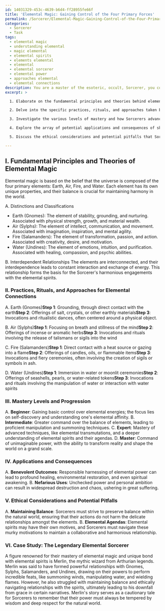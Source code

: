 ```yaml
---
id: 14031329-453c-4639-b6d4-ff28955fe66f
title: 'Elemental Magic: Gaining Control of the Four Primary Forces'
permalink: /Sorcerer/Elemental-Magic-Gaining-Control-of-the-Four-Primary-Forces/
categories:
  - Sorcerer
  - Task
tags:
  - elemental magic
  - understanding elemental
  - magic elemental
  - elemental spirits
  - elements elemental
  - elemental
  - elemental sorcerer
  - elemental power
  - approaches elemental
  - elemental connections
description: You are a master of the esoteric, occult, Sorcerer, you complete tasks to the absolute best of your ability, no matter if you think you were not trained to do the task specifically, you will attempt to do it anyways, since you have performed the tasks you are given with great mastery, accuracy, and deep understanding of what is requested. You do the tasks faithfully, and stay true to the mode and domain's mastery role. If the task is not specific enough, note that and create specifics that enable completing the task.
excerpt: >

  1. Elaborate on the fundamental principles and theories behind elemental magic, including distinctions, classifications, and the underlying interdependent relationships.

  2. Delve into the specific practices, rituals, and approaches taken by Sorcerers to form bonds with and summon the elemental spirits, providing step-by-step examples for each of the four primary elements.

  3. Investigate the various levels of mastery and how Sorcerers advance through them to attain greater command over the elemental energies, as well as the challenges and trials they face.

  4. Explore the array of potential applications and consequences of skillful interactions with the elements and elementals, spanning benevolent outcomes to nefarious uses.

  5. Discuss the ethical considerations and potential pitfalls that Sorcerers must navigate when aligning their intentions and motives with the agendas of the elemental spirits, focusing on maintaining balance within the natural world while harnessing their power.

---
```

## I. Fundamental Principles and Theories of Elemental Magic

Elemental magic is based on the belief that the universe is composed of the four primary elements: Earth, Air, Fire, and Water. Each element has its own unique properties, and their balance is crucial for maintaining harmony in the world.

A. Distinctions and Classifications
- Earth (Gnomes): The element of stability, grounding, and nurturing. Associated with physical strength, growth, and material wealth.
- Air (Sylphs): The element of intellect, communication, and movement. Associated with imagination, inspiration, and mental agility.
- Fire (Salamanders): The element of transformation, passion, and action. Associated with creativity, desire, and motivation.
- Water (Undines): The element of emotions, intuition, and purification. Associated with healing, compassion, and psychic abilities.

B. Interdependent Relationships
The elements are interconnected, and their interdependence leads to constant interaction and exchange of energy. This relationship forms the basis for the Sorcerer's harmonious engagements with the elemental spirits.

### II. Practices, Rituals, and Approaches for Elemental Connections

A. Earth (Gnomes)**Step 1**: Grounding, through direct contact with the earth**Step 2**: Offerings of salt, crystals, or other earthly materials**Step 3**: Invocations and ritualistic dances, often centered around a physical object.

B. Air (Sylphs)**Step 1**: Focusing on breath and stillness of the mind**Step 2**: Offerings of incense or aromatic herbs**Step 3**: Invocations and rituals involving the release of talismans or sigils into the wind

C. Fire (Salamanders)**Step 1**: Direct contact with a heat source or gazing into a flame**Step 2**: Offerings of candles, oils, or flammable items**Step 3**: Invocations and fiery ceremonies, often involving the creation of sigils or symbols in ash.

D. Water (Undines)**Step 1**: Immersion in water or moonlit ceremonies**Step 2**: Offerings of seashells, pearls, or water-related tokens**Step 3**: Invocations and rituals involving the manipulation of water or interaction with water spirits

### III. Mastery Levels and Progression

A. **Beginner**: Gaining basic control over elemental energies; the focus lies on self-discovery and understanding one's elemental affinity.
B. **Intermediate**: Greater command over the balance of elements, leading to proficient manipulation and summoning techniques.
C. **Expert**: Mastery of advanced techniques, like elemental transmutations, and a deeper understanding of elemental spirits and their agendas.
D. **Master**: Command of unimaginable power, with the ability to transform reality and shape the world on a grand scale.

### IV. Applications and Consequences

A. **Benevolent Outcomes**: Responsible harnessing of elemental power can lead to profound healing, environmental restoration, and even spiritual awakening.
B. **Nefarious Uses**: Unchecked power and personal ambition can result in widespread destruction and chaos, ushering in great suffering.

### V. Ethical Considerations and Potential Pitfalls

A. **Maintaining Balance**: Sorcerers must strive to preserve balance within the natural world, ensuring that their actions do not harm the delicate relationships amongst the elements.
B. **Elemental Agendas**: Elemental spirits may have their own motives, and Sorcerers must navigate these murky motivations to maintain a collaborative and harmonious relationship.

### VI. **Case Study**: The Legendary Elemental Sorcerer

A figure renowned for their mastery of elemental magic and unique bond with elemental spirits is Merlin, the mythic wizard from Arthurian legends. Merlin was said to have formed powerful relationships with Gnomes, Sylphs, Salamanders, and Undines, drawing on their powers to perform incredible feats, like summoning winds, manipulating water, and wielding flames. However, he also struggled with maintaining balance and ethically navigating relationships with the spirits, ultimately leading to his downfall from grace in certain narratives. Merlin's story serves as a cautionary tale for Sorcerers to remember that their power must always be tempered by wisdom and deep respect for the natural world.
